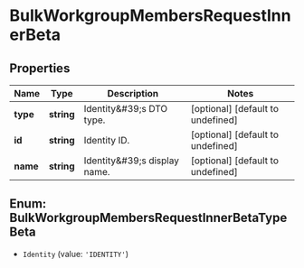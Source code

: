 # BulkWorkgroupMembersRequestInnerBeta

## Properties

Name | Type | Description | Notes
------------ | ------------- | ------------- | -------------
**type** | **string** | Identity\&#39;s DTO type. | [optional] [default to undefined]
**id** | **string** | Identity ID. | [optional] [default to undefined]
**name** | **string** | Identity\&#39;s display name. | [optional] [default to undefined]



## Enum: BulkWorkgroupMembersRequestInnerBetaTypeBeta


* `Identity` (value: `'IDENTITY'`)




